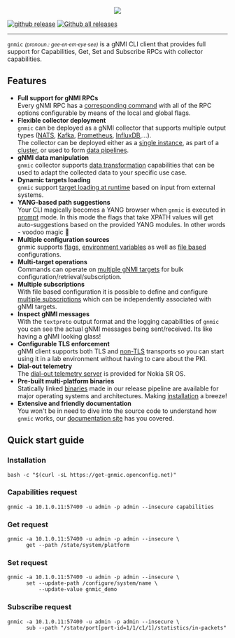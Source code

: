 <nbsp/>
<p style="text-align:center;"><img src=https://raw.githubusercontent.com/openconfig/gnmic/main/docs/images/gnmic-headline.svg?sanitize=true/></p>

[![github release](https://img.shields.io/github/release/openconfig/gnmic.svg?style=flat-square&color=00c9ff&labelColor=bec8d2)](https://github.com/openconfig/gnmic/releases/)
[![Github all releases](https://img.shields.io/github/downloads/openconfig/gnmic/total.svg?style=flat-square&color=00c9ff&labelColor=bec8d2)](https://github.com/openconfig/gnmic/releases/)

---

`gnmic` <small>_(pronoun.: gee·en·em·eye·see)_</small> is a gNMI CLI client that provides full support for Capabilities, Get, Set and Subscribe RPCs with collector capabilities.

## Features
* **Full support for gNMI RPCs**  
  Every gNMI RPC has a [corresponding command](https://gnmic.openconfig.net/basic_usage/) with all of the RPC options configurable by means of the local and global flags.
* **Flexible collector deployment**  
  `gnmic` can be deployed as a gNMI collector that supports multiple output types ([NATS](user_guide/outputs/nats_output.md), [Kafka](user_guide/outputs/kafka_output.md), [Prometheus](user_guide/outputs/prometheus_output.md), [InfluxDB](user_guide/outputs/influxdb_output.md),...).  
  The collector can be deployed either as a [single instance](deployments/deployments_intro/#single-instance), as part of a [cluster](user_guide/HA/), or used to form [data pipelines](deployments/deployments_intro/#pipelines).
* **gNMI data manipulation**   
  `gnmic` collector supports [data transformation](user_guide/event_processors/intro/) capabilities that can be used to adapt the collected data to your specific use case.
* **Dynamic targets loading**  
  `gnmic` support [target loading at runtime](user_guide/targets/target_discovery/discovery_intro.md) based on input from external systems.
* **YANG-based path suggestions**  
  Your CLI magically becomes a YANG browser when `gnmic` is executed in [prompt](user_guide/prompt_suggestions.md) mode. In this mode the flags that take XPATH values will get auto-suggestions based on the provided YANG modules. In other words - voodoo magic :exploding_head:
* **Multiple configuration sources**  
  gnmic supports [flags](user_guide/configuration_flags), [environment variables](user_guide/configuration_env/) as well as [file based](https://gnmic.openconfig.net/user_guide/configuration_file/) configurations.
* **Multi-target operations**  
  Commands can operate on [multiple gNMI targets](https://gnmic.openconfig.net/user_guide/targets/) for bulk configuration/retrieval/subscription.
* **Multiple subscriptions**  
  With file based configuration it is possible to define and configure [multiple subscriptions](https://gnmic.openconfig.net/user_guide/subscriptions/) which can be independently associated with gNMI targets.
* **Inspect gNMI messages**  
  With the `textproto` output format and the logging capabilities of `gnmic` you can see the actual gNMI messages being sent/received. Its like having a gNMI looking glass!
* **Configurable TLS enforcement**  
  gNMI client supports both TLS and [non-TLS](https://gnmic.openconfig.net/global_flags/#insecure) transports so you can start using it in a lab environment without having to care about the PKI.
* **Dial-out telemetry**  
  The [dial-out telemetry server](https://gnmic.openconfig.net/cmd/listen/) is provided for Nokia SR OS.
* **Pre-built multi-platform binaries**  
  Statically linked [binaries](https://github.com/openconfig/gnmic/releases) made in our release pipeline are available for major operating systems and architectures. Making [installation](https://gnmic.openconfig.net/install/) a breeze!
* **Extensive and friendly documentation**  
  You won't be in need to dive into the source code to understand how `gnmic` works, our [documentation site](https://gnmic.openconfig.net) has you covered.

## Quick start guide
### Installation
```
bash -c "$(curl -sL https://get-gnmic.openconfig.net)"
```
### Capabilities request
```
gnmic -a 10.1.0.11:57400 -u admin -p admin --insecure capabilities
```

### Get request
```
gnmic -a 10.1.0.11:57400 -u admin -p admin --insecure \
      get --path /state/system/platform
```

### Set request
```
gnmic -a 10.1.0.11:57400 -u admin -p admin --insecure \
      set --update-path /configure/system/name \
          --update-value gnmic_demo
```

### Subscribe request
```
gnmic -a 10.1.0.11:57400 -u admin -p admin --insecure \
      sub --path "/state/port[port-id=1/1/c1/1]/statistics/in-packets"
```
